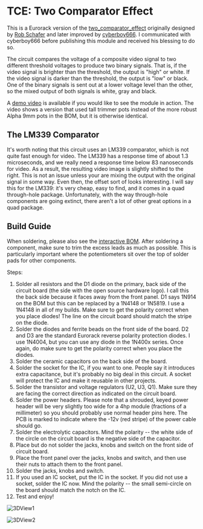 TCE: Two Comparator Effect
===

This is a Eurorack version of the [two_comparator_effect](https://github.com/cyberboy666/two_comparator_effect) originally designed by [Rob Schafer](https://www.youtube.com/c/schaferob) and later improved by [cyberboy666](https://github.com/cyberboy666). I communicated with cyberboy666 before publishing this module and received his blessing to do so.

The circuit compares the voltage of a composite video signal to two different threshold voltages to produce two binary signals. That is, if the video signal is brighter than the threshold, the output is "high" or white. If the video signal is darker than the threshold, the output is "low" or black. One of the binary signals is sent out at a lower voltage level than the other, so the mixed output of both signals is white, gray and black.

A [demo video](https://youtu.be/mtZ2dQ727Hc) is available if you would like to see the module in action. The video shows a version that used tall trimmer pots instead of the more robust Alpha 9mm pots in the BOM, but it is otherwise identical. 

The LM339 Comparator
--------------------

It's worth noting that this circuit uses an LM339 comparator, which is not quite fast enough for video. The LM339 has a response time of about 1.3 microseconds, and we really need a response time below 83 nanoseconds for video. As a result, the resulting video image is slightly shifted to the right. This is not an issue unless your are mixing the output with the original signal in some way. Even then, the offset sort of looks interesting. I will say this for the LM339: it's very cheap, easy to find, and it comes in a quad through-hole package. Unfortunately, with the way through-hole components are going extinct, there aren't a lot of other great options in a quad package.

Build Guide
-----------

When soldering, please also see the [interactive BOM](https://octovolt.github.io/TCE). After soldering a component, make sure to trim the excess leads as much as possible. This is particularly important where the potentiometers sit over the top of solder pads for other components.

Steps:

1. Solder all resistors and the D1 diode on the primary, back side of the circuit board (the side with the open source hardware logo). I call this the back side because it faces away from the front panel. D1 says 1N914 on the BOM but this can be replaced by a 1N4148 or 1N5819. I use a 1N4148 in all of my builds. Make sure to get the polarity correct when you place diodes! The line on the circuit board should match the stripe on the diode.
2. Solder the diodes and ferrite beads on the front side of the board. D2 and D3 are the standard Eurorack reverse polarity protection diodes. I use 1N4004, but you can use any diode in the 1N400x series. Once again, do make sure to get the polarity correct when you place the diodes.
3. Solder the ceramic capacitors on the back side of the board.
4. Solder the socket for the IC, if you want to one. People say it introduces extra capacitance, but it's probably no big deal in this circuit. A socket will protect the IC and make it reusable in other projects.
5. Solder the transistor and voltage regulators (U2, U3, Q1). Make sure they are facing the correct direction as indicated on the circuit board.
6. Solder the power headers. Please note that a shrouded, keyed power header will be very slightly too wide for a 4hp module (fractions of a millimeter) so you should probably use normal header pins here. The PCB is marked to indicate where the -12v (red stripe) of the power cable should go.
7. Solder the electrolytic capacitors. Mind the polarity -- the white side of the circle on the circuit board is the negative side of the capacitor.
8. Place but do not solder the jacks, knobs and switch on the front side of circuit board.
9. Place the front panel over the jacks, knobs and switch, and then use their nuts to attach them to the front panel.
10. Solder the jacks, knobs and switch.
11. If you used an IC socket, put the IC in the socket. If you did not use a socket, solder the IC now. Mind the polarity -- the small semi-circle on the board should match the notch on the IC.
12. Test and enjoy!

![3DView1](https://github.com/octovolt/TCE/assets/78008936/e1e90ec4-956b-4947-9fed-bfc4c0f6c1aa)

![3DView2](https://github.com/octovolt/TCE/assets/78008936/aee480e0-fdf1-49a1-851b-43fc430dd3a2)



